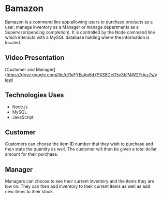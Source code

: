 # Bamazon

Bamazon is a command line app allowing users to purchase products as a user, manage inventory as a Manager or manage departments as a Supervisor(pending completion).  It is controlled by the Node command line which interacts with a MySQL database holding where the information is located.

## Video Presentation
[Customer and Manager] (https://drive.google.com/file/d/1oFYEaAn8d7PXS8DcO5y3bP4W2Yrioz7s/view)

## Technologies Uses
- Node.js
- MySQL
- JavaScript

## Customer

Customers can choose the item ID number that they wish to purchase and then state the quantity as well.  The customer will then be given a total dollar amount for their purchase.


## Manager

Managers can choose to see their current inventory and the items they are low on.  They can then add inventory to their current items as well as add new items to their stock.


